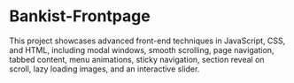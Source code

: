 # Bankist-Frontpage
This project showcases advanced front-end techniques in JavaScript, CSS, and HTML, including modal windows, smooth scrolling, page navigation, tabbed content, menu animations, sticky navigation, section reveal on scroll, lazy loading images, and an interactive slider.
